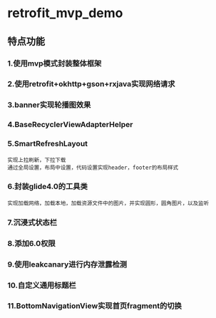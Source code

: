# retrofit_mvp_demo
## 特点功能
### 1.使用mvp模式封装整体框架<br>
### 2.使用retrofit+okhttp+gson+rxjava实现网络请求<br>
### 3.banner实现轮播图效果<br>
### 4.BaseRecyclerViewAdapterHelper<br>
### 5.SmartRefreshLayout<br>
    实现上拉刷新，下拉下载
    通过全局设置，布局中设置，代码设置实现header，footer的布局样式
### 6.封装glide4.0的工具类
    实现加载网络，加载本地，加载资源文件中的图片，并实现圆形，圆角图片，以及监听
### 7.沉浸式状态栏<br>
### 8.添加6.0权限
### 9.使用leakcanary进行内存泄露检测
### 10.自定义通用标题栏
### 11.BottomNavigationView实现首页fragment的切换

